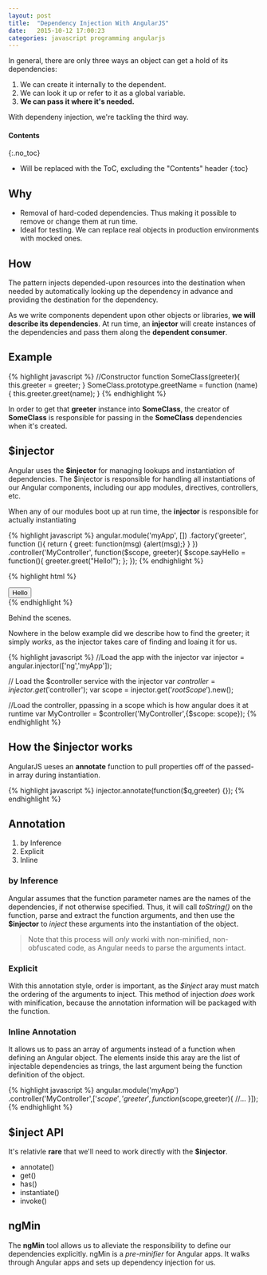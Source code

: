 ```yaml
---
layout: post
title:  "Dependency Injection With AngularJS"
date:   2015-10-12 17:00:23
categories: javascript programming angularjs
---
```


In general, there are only three ways an object can get a hold of its dependencies:

1. We can create it internally to the dependent.
2. We can look it up or refer to it as a global variable.
3. **We can pass it where it's needed.**

With dependeny injection, we're tackling the third way.

#### Contents
{:.no_toc}

* Will be replaced with the ToC, excluding the "Contents" header
{:toc}

## Why

+ Removal of hard-coded dependencies. Thus making it possible to remove or change them at run time.
+ Ideal for testing. We can replace real objects in production environments with mocked ones.

## How

The pattern injects depended-upon resources into the destination when needed by automatically looking up the dependency in advance and providing the destination for the dependency.

As we write components dependent upon other objects or libraries, **we will describe its dependencies**. At run time, an **injector** will create instances of the dependencies and pass them along the **dependent consumer**.

## Example

{% highlight javascript %}
//Constructor
function SomeClass(greeter){
    this.greeter = greeter;
}
SomeClass.prototype.greetName = function (name){
    this.greeter.greet(name);
}
{% endhighlight %}

In order to get that **greeter** instance into **SomeClass**, the creator of **SomeClass** is responsible for passing in the **SomeClass** dependencies when it's created.

## $injector

Angular uses the **$injector** for managing lookups and instantiation of dependencies. The $injector is responsible for handling all instantiations of our Angular components, including our app modules, directives, controllers, etc.

When any of our modules boot up at run time, the **injector** is responsible for actually instantiating 

{% highlight javascript %}
angular.module('myApp', [])
    .factory('greeter', function (){
        return {
            greet: function(msg) {alert(msg);}
    }
    })
    .controller('MyController',
    function($scope, greeter){
        $scope.sayHello = function(){
            greeter.greet("Hello!");
    };
    });
{% endhighlight %}

{% highlight html %}
<div ng-app="myApp">
    <div ng-controller="MyController">
        <button ng-click="sayHello()">Hello</button>
    </div>
</div>
{% endhighlight %}

Behind the scenes.

Nowhere in the below example did we describe how to find the greeter; it simply *works*, as the injector takes care of finding and loaing it for us.

{% highlight javascript %}
//Load the app with the injector
var injector = angular.injector(['ng','myApp']);

// Load the $controller service with the injector
var $controller = injector.get('$controller');
var scope = injector.get('$rootScope').$new();

//Load the controller, ppassing in a scope which is how angular does it at runtime
var MyController = $controller('MyController',{$scope: scope});
{% endhighlight %}

## How the $injector works

AngularJS ueses an **annotate** function to pull properties off of the passed-in array during instantiation.

{% highlight javascript %}
injector.annotate(function($q,greeter) {});
{% endhighlight %}

## Annotation

1. by Inference
2. Explicit
3. Inline

### by Inference

Angular assumes that the function parameter names are the names of the dependencies, if not otherwise specified. Thus, it will call *toString()* on the function, parse and extract the function arguments, and then use the **$injector** to *inject* these arguments into the instantiation of the object.

> Note that this process will *only* worki with non-minified, non-obfuscated code, as Angular needs to parse the arguments intact.

### Explicit

With this annotation style, order is important, as the *$inject* aray must match the ordering of the arguments to inject. This method of injection *does* work with minification, because the annotation information will be packaged with the function.

### Inline Annotation

It allows us to pass an array of arguments instead of a function when defining an Angular object. The elements inside this aray are the list of injectable dependencies as trings, the last argument being the function definition of the object.

{% highlight javascript %}
angular.module('myApp')
    .controller('MyController',['$scope','greeter',function ($scope,greeter){
    //...
    }]);
{% endhighlight %}

## $inject API

It's relativle **rare** that we'll need to work directly with the **$injector**.

+ annotate()
+ get()
+ has()
+ instantiate()
+ invoke()

## ngMin

The **ngMin** tool allows us to alleviate the responsibility to define our dependencies explicitly. ngMin is a *pre-minifier* for Angular apps. It walks through Angular apps and sets up dependency injection for us.